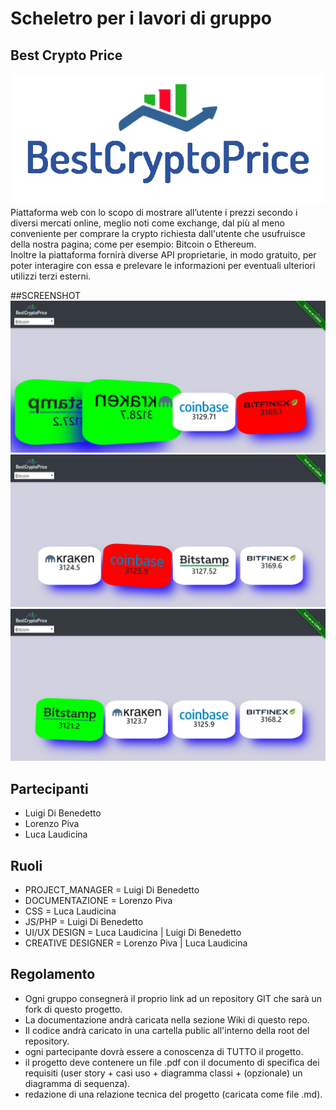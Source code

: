 # Scheletro per i lavori di gruppo                    

## Best Crypto Price 

<img src="IMG/logo_colorato.png">
Piattaforma web con lo scopo di mostrare all’utente i prezzi secondo i diversi mercati online, meglio noti come exchange, dal più al meno conveniente per comprare la crypto richiesta dall'utente che usufruisce della nostra pagina; come per esempio: Bitcoin o Ethereum. </br>
Inoltre la piattaforma fornirà diverse API proprietarie, in modo gratuito, per poter interagire con essa e prelevare le informazioni per eventuali ulteriori utilizzi terzi esterni.

##SCREENSHOT
<img src="IMG/1.png">
<img src="IMG/2.png">
<img src="IMG/3.png">
## Partecipanti  

* Luigi Di Benedetto
* Lorenzo Piva
* Luca Laudicina

## Ruoli  

* PROJECT_MANAGER = Luigi Di Benedetto
* DOCUMENTAZIONE = Lorenzo Piva
* CSS = Luca Laudicina 
* JS/PHP = Luigi Di Benedetto
* UI/UX DESIGN = Luca Laudicina | Luigi Di Benedetto
* CREATIVE DESIGNER = Lorenzo Piva | Luca Laudicina

## Regolamento

* Ogni gruppo consegnerà il proprio link ad un repository GIT che sarà un fork di questo progetto.
* La documentazione andrà caricata nella sezione Wiki di questo repo.
* Il codice andrà caricato in una cartella public all'interno della root del repository.
* ogni partecipante dovrà essere a conoscenza di TUTTO il progetto.
* il progetto deve contenere un file .pdf con il documento di specifica dei requisiti (user story + casi uso + diagramma classi + (opzionale) un diagramma di sequenza).
* redazione di una relazione tecnica del progetto (caricata come file .md).
